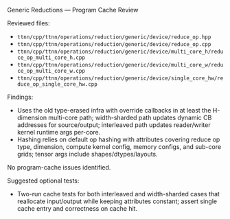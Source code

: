 Generic Reductions — Program Cache Review

Reviewed files:
- `ttnn/cpp/ttnn/operations/reduction/generic/device/reduce_op.hpp`
- `ttnn/cpp/ttnn/operations/reduction/generic/device/reduce_op.cpp`
- `ttnn/cpp/ttnn/operations/reduction/generic/device/multi_core_h/reduce_op_multi_core_h.cpp`
- `ttnn/cpp/ttnn/operations/reduction/generic/device/multi_core_w/reduce_op_multi_core_w.cpp`
- `ttnn/cpp/ttnn/operations/reduction/generic/device/single_core_hw/reduce_op_single_core_hw.cpp`

Findings:
- Uses the old type-erased infra with override callbacks in at least the H-dimension multi-core path; width-sharded path updates dynamic CB addresses for source/output; interleaved path updates reader/writer kernel runtime args per-core.
- Hashing relies on default op hashing with attributes covering reduce op type, dimension, compute kernel config, memory configs, and sub-core grids; tensor args include shapes/dtypes/layouts.

No program-cache issues identified.

Suggested optional tests:
- Two-run cache tests for both interleaved and width-sharded cases that reallocate input/output while keeping attributes constant; assert single cache entry and correctness on cache hit.

